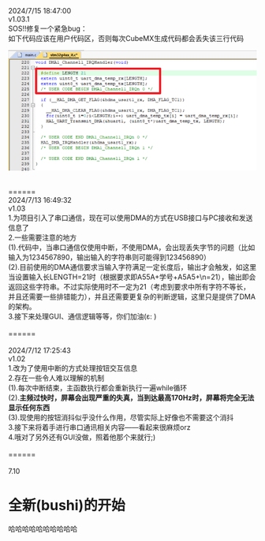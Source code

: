 <head></head>
<body>
2024/7/15 18:47:00</br>
v1.03.1</br>
SOS!!修复一个紧急bug：</br>
如下代码应该在用户代码区，否则每次CubeMX生成代码都会丢失该三行代码</br>

![image-20240715185240583](assets/image-20240715185240583.png)

</br>
======</br>
2024/7/13 16:49:32</br>
v1.03</br>
1.为项目引入了串口通信，现在可以使用DMA的方式在USB接口与PC接收和发送信息了</br>
2.一些需要注意的地方</br>
(1).代码中，当串口通信仅使用中断，不使用DMA，会出现丢失字节的问题（比如输入为1234567890，输出输入的字符串则可能得到123456890）</br>
(2).目前使用的DMA通信要求当输入字符满足一定长度后，输出才会触发，如这里当设置输入长LENGTH=21时（根据要求即A55A+学号+A5A5+\n=21），输出即会返回这些字符串。不过实际使用时不一定为21（考虑到要求中所有字符不等长，并且还需要一些排错能力），并且还需要更复杂的判断逻辑，这里只是提供了DMA的架构。</br>
3.接下来处理GUI、通信逻辑等等，你们加油(ε: )</br>
</br>
======</br>
</br>
2024/7/12 17:25:43</br>
v1.02</br>
1.改为了使用中断的方式处理按钮交互信息</br>
2.存在一些令人难以理解的机制</br>
(1).每次中断结束，主函数执行都会重新执行一遍while循环</br>
(2).<b>主频过快时，屏幕会出现严重的失真，当到达最高170Hz时，屏幕将完全无法显示任何东西</b></br>
(3).现使用的按钮消抖似乎没什么作用，尽管实际上好像也不需要这个消抖</br>
3.接下来将着手进行串口通讯相关内容——看起来很麻烦orz</br>
4.哦对了另外还有GUI没做，照着他那个来就行;)</br>
</br>
======</br>
</br>
7.10

# 全新(bushi)的开始
哈哈哈哈哈哈哈哈哈哈
</body>
